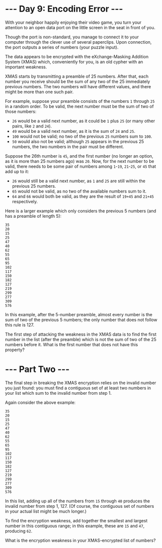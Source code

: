# --- Day 9: Encoding Error ---

With your neighbor happily enjoying their video game, you turn your attention to an open data port on the little screen 
in the seat in front of you.

Though the port is non-standard, you manage to connect it to your computer through the clever use of several paperclips. 
Upon connection, the port outputs a series of numbers (your puzzle input).

The data appears to be encrypted with the eXchange-Masking Addition System (XMAS) which, conveniently for you, is an 
old cypher with an important weakness.

XMAS starts by transmitting a preamble of 25 numbers. After that, each number you receive should be the sum of any two 
of the 25 immediately previous numbers. The two numbers will have different values, and there might be more than one 
such pair.

For example, suppose your preamble consists of the numbers `1` through `25` in a random order. To be valid, the next 
number must be the sum of two of those numbers:

- `26` would be a valid next number, as it could be `1` plus `25` (or many other pairs, like `2` and `24`).
- `49` would be a valid next number, as it is the sum of `24` and `25`.
- `100` would not be valid; no two of the previous `25` numbers sum to `100`.
- `50` would also not be valid; although `25` appears in the previous 25 numbers, the two numbers in the pair must be 
different.

Suppose the 26th number is `45`, and the first number (no longer an option, as it is more than 25 numbers ago) was `20`. 
Now, for the next number to be valid, there needs to be some pair of numbers among `1`-`19`, `21`-`25`, or `45` that 
add up to it:

- `26` would still be a valid next number, as `1` and `25` are still within the previous 25 numbers.
- `65` would not be valid, as no two of the available numbers sum to it.
- `64` and `66` would both be valid, as they are the result of `19+45` and `21+45` respectively.

Here is a larger example which only considers the previous 5 numbers (and has a preamble of length 5):

```
35
20
15
25
47
40
62
55
65
95
102
117
150
182
127
219
299
277
309
576
```

In this example, after the 5-number preamble, almost every number is the sum of two of the previous 5 numbers; 
the only number that does not follow this rule is 127.

The first step of attacking the weakness in the XMAS data is to find the first number in the list (after the preamble) 
which is not the sum of two of the 25 numbers before it. What is the first number that does not have this property?

# --- Part Two ---

The final step in breaking the XMAS encryption relies on the invalid number you just found: you must find a contiguous 
set of at least two numbers in your list which sum to the invalid number from step 1.

Again consider the above example:

```
35
20
15
25
47
40
62
55
65
95
102
117
150
182
127
219
299
277
309
576
```

In this list, adding up all of the numbers from `15` through `40` produces the invalid number from step 1, 127. 
(Of course, the contiguous set of numbers in your actual list might be much longer.)

To find the encryption weakness, add together the smallest and largest number in this contiguous range; in this 
example, these are `15` and `47`, producing `62`.

What is the encryption weakness in your XMAS-encrypted list of numbers?
